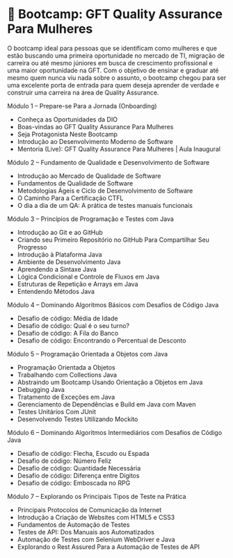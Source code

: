 # 🎯 Bootcamp: GFT Quality Assurance Para Mulheres


O bootcamp ideal para pessoas que se identificam como mulheres e que estão buscando uma primeira oportunidade no mercado de TI, 
migração de carreira ou até mesmo júniores em busca de crescimento profissional e uma maior oportunidade na GFT. Com o objetivo de 
ensinar e graduar até mesmo quem nunca viu nada sobre o assunto, o bootcamp chegou para ser uma excelente porta de entrada para quem 
deseja aprender de verdade e construir uma carreira na área de Quality Assurance.

Módulo 1 – Prepare-se Para a Jornada (Onboarding) </br>
- Conheça as Oportunidades da DIO
- Boas-vindas ao GFT Quality Assurance Para Mulheres
- Seja Protagonista Neste Bootcamp
- Introdução ao Desenvolvimento Moderno de Software
- Mentoria (Live): GFT Quality Assurance Para Mulheres | Aula Inaugural

Módulo 2 – Fundamento de Qualidade e Desenvolvimento de Software </br>
- Introdução ao Mercado de Qualidade de Software
- Fundamentos de Qualidade de Software
- Metodologias Ágeis e Ciclo de Desenvolvimento de Software
- O Caminho Para a Certificação CTFL
- O dia a dia de um QA: A prática de testes manuais funcionais

Módulo 3 – Princípios de Programação e Testes com Java </br>
- Introdução ao Git e ao GitHub
- Criando seu Primeiro Repositório no GitHub Para Compartilhar Seu Progresso
- Introdução à Plataforma Java
- Ambiente de Desenvolvimento Java
- Aprendendo a Sintaxe Java
- Lógica Condicional e Controle de Fluxos em Java
- Estruturas de Repetição e Arrays em Java
- Entendendo Métodos Java

Módulo 4 – Dominando Algoritmos Básicos com Desafios de Código Java </br>
- Desafio de código: Média de Idade
- Desafio de código: Qual é o seu turno?
- Desafio de código: A Fila do Banco
- Desafio de código: Encontrando o Percentual de Desconto

Módulo 5 – Programação Orientada a Objetos com Java </br>
- Programação Orientada a Objetos
- Trabalhando com Collections Java
- Abstraindo um Bootcamp Usando Orientação a Objetos em Java
- Debugging Java
- Tratamento de Exceções em Java
- Gerenciamento de Dependências e Build em Java com Maven
- Testes Unitários Com JUnit
- Desenvolvendo Testes Utilizando Mockito

Módulo 6 – Dominando Algoritmos Intermediários com Desafios de Código Java </br>
- Desafio de código: Flecha, Escudo ou Espada
- Desafio de código: Número Feliz
- Desafio de código: Quantidade Necessária
- Desafio de código: Diferença entre Dígitos
- Desafio de código: Emboscada no RPG

Módulo 7 – Explorando os Principais Tipos de Teste na Prática</br>
- Principais Protocolos de Comunicação da Internet
- Introdução a Criação de Websites com HTML5 e CSS3
- Fundamentos de Automação de Testes
- Testes de API: Dos Manuais aos Automatizados
- Automação de Testes com Selenium WebDriver e Java
- Explorando o Rest Assured Para a Automação de Testes de API
